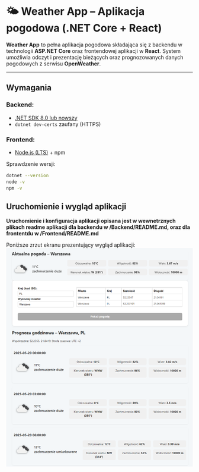 # 🌤️ Weather App – Aplikacja pogodowa (.NET Core + React)

**Weather App** to pełna aplikacja pogodowa składająca się z backendu w technologii **ASP.NET Core** oraz frontendowej aplikacji w **React**. System umożliwia odczyt i prezentację bieżących oraz prognozowanych danych pogodowych z serwisu **OpenWeather**.

---

## Wymagania

### Backend:
- [.NET SDK 8.0 lub nowszy](https://dotnet.microsoft.com/download)
- `dotnet dev-certs` zaufany (HTTPS)

### Frontend:
- [Node.js (LTS)](https://nodejs.org/) + npm

Sprawdzenie wersji:

```bash
dotnet --version
node -v
npm -v
```

## Uruchomienie i  wygląd aplikacji

**Uruchomienie i konfiguracja aplikacji opisana jest w wewnetrznych plikach readme aplikacji dla backendu w /Backend/README.md, oraz dla frontentdu w /Frontend/README.md**

Poniższe zrzut ekranu prezentujący wygląd aplikacji:
![Zrzut ekranu aplikacji](assets/screenshot.png)
